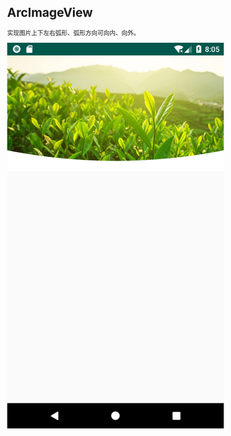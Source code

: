 # ArcImageView
实现图片上下左右弧形、弧形方向可向内、向外。

![image](https://github.com/67706724/ArcImageView/blob/master/app/readme/Screenshot_1542960323.png)
